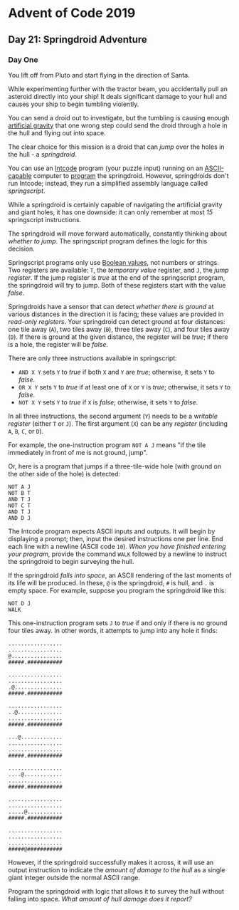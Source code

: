 # Advent of Code 2019

## Day 21: Springdroid Adventure

### Day One

You lift off from Pluto and start flying in the direction of Santa.

While experimenting further with the tractor beam, you accidentally pull an
asteroid directly into your ship!  It deals significant damage to your hull and
causes your ship to begin tumbling violently.

You can send a droid out to investigate, but the tumbling is causing enough
[artificial gravity][1] that one wrong step could send the droid through a hole
in the hull and flying out into space.

[1]: https://en.wikipedia.org/wiki/Artificial_gravity

The clear choice for this mission is a droid that can *jump* over the holes in
the hull - a *springdroid*.

You can use an [Intcode][2] program (your puzzle input) running on an
[ASCII-capable][3] computer to [program][4] the springdroid.  However,
springdroids don't run Intcode; instead, they run a simplified assembly
language called *springscript*.

[2]: https://adventofcode.com/2019/day/9
[3]: https://adventofcode.com/2019/day/17
[4]: https://en.wikipedia.org/wiki/Programmable_read-only_memory

While a springdroid is certainly capable of navigating the artificial gravity
and giant holes, it has one downside: it can only remember at most *15*
springscript instructions.

The springdroid will move forward automatically, constantly thinking about
*whether to jump*.  The springscript program defines the logic for this decision.

Springscript programs only use [Boolean values][5], not numbers or strings.  Two
registers are available: `T`, the *temporary value* register, and `J`, the *jump
register*.  If the jump register is *true* at the end of the springscript program,
the springdroid will try to jump.  Both of these registers start with the value
*false*.

[5]: https://en.wikipedia.org/wiki/Boolean_data_type

Springdroids have a sensor that can detect *whether there is ground* at various
distances in the direction it is facing; these values are provided in
*read-only registers*.  Your springdroid can detect ground at four distances:
one tile away (`A`), two tiles away (`B`), three tiles away (`C`), and four
tiles away (`D`).  If there is ground at the given distance, the register will
be *true*; if there is a hole, the register will be *false*.

There are only three instructions available in springscript:

- `AND X Y` sets `Y` to *true* if both `X` and `Y` are *true*; otherwise, it
  sets `Y` to *false*.
- `OR X Y` sets `Y` to *true* if at least one of `X` or `Y` is *true*;
  otherwise, it sets `Y` to *false*.
- `NOT X Y` sets `Y` to *true* if `X` is *false*; otherwise, it sets `Y` to
  *false*.

In all three instructions, the second argument (`Y`) needs to be a *writable
register* (either `T` or `J`).  The first argument (`X`) can be any *register*
(including `A`, `B`, `C`, or `D`).

For example, the one-instruction program `NOT A J` means "if the tile
immediately in front of me is not ground, jump".

Or, here is a program that jumps if a three-tile-wide hole (with ground on the
other side of the hole) is detected:

```
NOT A J
NOT B T
AND T J
NOT C T
AND T J
AND D J
```

The Intcode program expects ASCII inputs and outputs.  It will begin by
displaying a prompt; then, input the desired instructions one per line.  End
each line with a newline (ASCII code `10`).  *When you have finished entering
your program*, provide the command `WALK` followed by a newline to instruct the
springdroid to begin surveying the hull.

If the springdroid *falls into space*, an ASCII rendering of the last moments
of its life will be produced.  In these, `@` is the springdroid, `#` is hull,
and `.` is empty space.  For example, suppose you program the springdroid like
this:

```
NOT D J
WALK
```

This one-instruction program sets `J` to *true* if and only if there is no ground
four tiles away.  In other words, it attempts to jump into any hole it finds:

```
.................
.................
@................
#####.###########

.................
.................
.@...............
#####.###########

.................
..@..............
.................
#####.###########

...@.............
.................
.................
#####.###########

.................
....@............
.................
#####.###########

.................
.................
.....@...........
#####.###########

.................
.................
.................
#####@###########
```

However, if the springdroid successfully makes it across, it will use an output
instruction to indicate the *amount of damage to the hull* as a single giant
integer outside the normal ASCII range.

Program the springdroid with logic that allows it to survey the hull without
falling into space. *What amount of hull damage does it report?*
